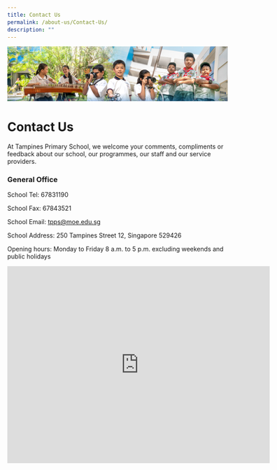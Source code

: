 ```yaml
---
title: Contact Us
permalink: /about-us/Contact-Us/
description: ""
---
```

![](/images/AboutUs.jpg)

Contact Us
==========

At Tampines Primary School, we welcome your comments, compliments or feedback about our school, our programmes, our staff and our service providers.

  

### **General Office**

  

School Tel: 67831190

  

School Fax: 67843521

  

School Email: tpps@moe.edu.sg

  

School Address: 250 Tampines Street 12, Singapore 529426

  

Opening hours: Monday to Friday 8 a.m. to 5 p.m. excluding weekends and public holidays


<iframe loading="lazy" allowfullscreen="" style="border:0;" height="450" width="600" src="https://www.google.com/maps/embed?pb=!1m18!1m12!1m3!1d63819.3807502923!2d103.90920491393993!3d1.3497381479796318!2m3!1f0!2f0!3f0!3m2!1i1024!2i768!4f13.1!3m3!1m2!1s0x31da3db37e64f18b%3A0x5671a6dec505b4c2!2sTampines%20Primary%20School!5e0!3m2!1sen!2ssg!4v1680017064491!5m2!1sen!2ssg"></iframe>